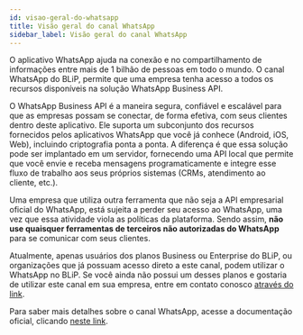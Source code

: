 ```yaml
---
id: visao-geral-do-whatsapp
title: Visão geral do canal WhatsApp
sidebar_label: Visão geral do canal WhatsApp
---
```


O aplicativo WhatsApp ajuda na conexão e no compartilhamento de informações entre mais de 1 bilhão de pessoas em todo o mundo. O canal WhatsApp do BLiP, permite que uma empresa tenha acesso a todos os recursos disponíveis na solução WhatsApp Business API.

O WhatsApp Business API é a maneira segura, confiável e escalável para que as empresas possam se conectar, de forma efetiva, com seus clientes dentro deste aplicativo. Ele suporta um subconjunto dos recursos fornecidos pelos aplicativos WhatsApp que você já conhece (Android, iOS, Web), incluindo criptografia ponta a ponta. A diferença é que essa solução pode ser implantado em um servidor, fornecendo uma API local que permite que você envie e receba mensagens programaticamente e integre esse fluxo de trabalho aos seus próprios sistemas (CRMs, atendimento ao cliente, etc.).

Uma empresa que utiliza outra ferramenta que não seja a API empresarial oficial do WhatsApp, está sujeita a perder seu acesso ao WhatsApp, uma vez que essa atividade viola as políticas da plataforma. Sendo assim, **não use quaisquer ferramentas de terceiros não autorizadas do WhatsApp** para se comunicar com seus clientes.

Atualmente, apenas usuários dos planos Business ou Enterprise do BLiP, ou organizações que já possuam acesso direto a este canal, podem utilizar o WhatsApp no BLiP. Se você ainda não possui um desses planos e gostaria de utilizar este canal em sua empresa, entre em contato conosco [através do link](https://take.net/fale-conosco/).

Para saber mais detalhes sobre o canal WhatsApp, acesse a documentação oficial, clicando [neste link](https://developers.facebook.com/docs/whatsapp/overview).


<!-- Rating frame -->
<script type="text/javascript" src="/scripts/rating.js"></script>